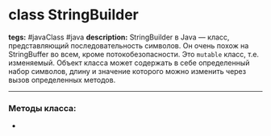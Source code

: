 # class StringBuilder
**tegs:** #javaClass #java
**description:** StringBuilder в Java — класс, представляющий последовательность символов. Он очень похож на StringBuffer во всем, кроме потокобезопасности. Это `mutable` класс, т.е. изменяемый. Объект класса может содержать в себе определенный набор символов, длину и значение которого можно изменить через вызов определенных методов.

---
### Методы класса:
- 

